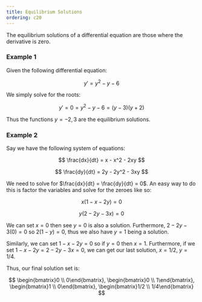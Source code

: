 ```yaml
---
title: Equilibrium Solutions
ordering: c20
---
```


The equilibrium solutions of a differential equation are those where the derivative is zero.

### Example 1

Given the following differential equation:

$$
y' = y^2 - y - 6
$$

We simply solve for the roots:

$$
y' = 0 = y^2 - y - 6 = (y - 3)(y + 2)
$$

Thus the functions $y = -2, 3$ are the equilibrium solutions.

### Example 2

Say we have the following system of equations:

$$
\frac{dx}{dt} = x - x^2 - 2xy
$$

$$
\frac{dy}{dt} = 2y - 2y^2 - 3xy
$$

We need to solve for $\frac{dx}{dt} = \frac{dy}{dt} = 0$. An easy way to do this is factor the variables and solve for the zeroes like so:

$$x(1 - x - 2y) = 0$$

$$y(2 - 2y - 3x) = 0$$

We can set $x = 0$ then see $y = 0$ is also a solution. Furthermore, $2 - 2y - 3(0) = 0$ so $2(1 - y) = 0$, thus we also have $y = 1$ being a solution.

Similarly, we can set $1 - x - 2y = 0$ so if $y = 0$ then $x = 1$. Furthermore, if we set $1 - x - 2y = 2 - 2y - 3x = 0$, we can get our last solution, $x = 1/2$, $y = 1/4$.

Thus, our final solution set is:

$$
\begin{bmatrix}0 \\ 0\end{bmatrix}, \begin{bmatrix}0 \\ 1\end{bmatrix}, \begin{bmatrix}1 \\ 0\end{bmatrix}, \begin{bmatrix}1/2 \\ 1/4\end{bmatrix}
$$
